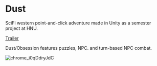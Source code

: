 # Dust

SciFi western point-and-click adventure made in Unity as a semester project at HNU. 

[Trailer](https://www.youtube.com/watch?v=_YPeZauz3MQ)

Dust/Obsession features puzzles, NPC. and turn-based NPC combat.

![chrome_i0qDdryJdC](https://github.com/PixelChameleon/Dust/assets/6106558/b4f5b52e-c49b-436a-a633-f0bb82b01579)
